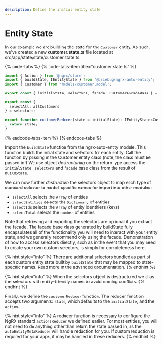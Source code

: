 ```yaml
---
description: Define the initial entity state
---
```


# Entity State

In our example we are building the state for the `Customer` entity. As such, we've created a new **customer.state.ts** file located at src/app/state/state/customer.state.ts.

{% code-tabs %}
{% code-tabs-item title="customer.state.ts" %}
```typescript
import { Action } from '@ngrx/store';
import { buildState, IEntityState } from '@briebug/ngrx-auto-entity';
import { Customer } from 'models/customer.model';

export const { initialState, selectors, facade: CustomerFacadeBase } = buildState(Customer);

export const {
  selectAll: allCustomers
} = selectors;

export function customerReducer(state = initialState): IEntityState<Customer> {
  return state;
}
```
{% endcode-tabs-item %}
{% endcode-tabs %}

Import the `buildState` function from the ngrx-auto-entity module. This function builds the initial state and selectors for each entity. Call the function by passing in the Customer entity class \(note, the class must be passed in!\) We use object _destructuring_ on the return type access the `initialState` , `selectors` and `facade` base class from the result of `buildState`.

We can now further _destructure_ the selectors object to map each type of standard selector to model-specific names for import into other modules:

* `selectAll` selects the `Array` of entities
* `selectEntities` selects the `Dictionary` of entities
* `selectIds` selects the `Array` of entity identifiers \(keys\)
* `selectTotal` selects the `number` of entities

Note that retrieving and exporting the selectors are optional if you extract the facade. The facade base class generated by buildState fully encapsulates all of the functionality you will need to interact with your entity state, and we generally recommend only using the facade. Demonstration of how to access selectors directly, such as in the event that you may need to create your own custom selectors, is simply for completeness here.

{% hint style="info" %}
There are additional selectors bundled as part of each custom entity state built by `buildState` that may be mapped to state-specific names. Read more in the advanced documentation.
{% endhint %}

{% hint style="info" %}
When the selectors object is destructured we alias the selectors with entity-friendly names to avoid naming conflicts.
{% endhint %}

Finally, we define the `customerReducer` function. The reducer function accepts two arguments: `state`, which defaults to the `initialState`, and the `action`. 

{% hint style="info" %}
A reducer function is necessary to configure the NgRX standard `actionsReducer` we defined earlier. For most entities, you will not need to do anything other than return the state passed in, as the `autoEntityMetaReducer` will handle reduction for you. If custom reduction is required for your apps, it may be handled in these reducers.
{% endhint %}


